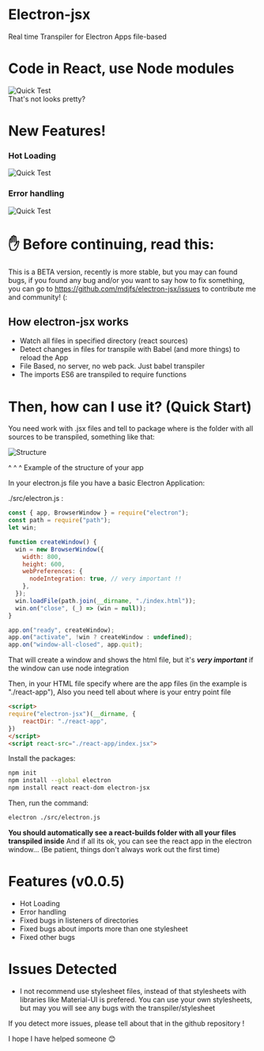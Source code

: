 # Electron-jsx

Real time Transpiler for Electron Apps file-based

# Code in React, use Node modules
![Quick Test](https://imgur.com/fakZsin.gif)<br/>
That's not looks pretty?

# New Features!

### Hot Loading
![Quick Test](https://imgur.com/HDdyrRg.gif)

### Error handling
![Quick Test](https://imgur.com/S2Zqodw.jpg)

# ✋ Before continuing, read this:

This is a BETA version, recently is more stable, but you may can found bugs, if you found any bug and/or you want to say how to fix something, you can go to https://github.com/mdjfs/electron-jsx/issues to contribute me and community! (:


## How electron-jsx works

- Watch all files in specified directory (react sources)
- Detect changes in files for transpile with Babel (and more things) to reload the App
- File Based, no server, no web pack. Just babel transpiler
- The imports ES6 are transpiled to require functions


# Then, how can I use it? (Quick Start)

You need work with .jsx files and tell to package where is the folder
with all sources to be transpiled, something like that:

![Structure](https://imgur.com/5bFdMML.jpg)

^ ^ ^ Example of the structure of your app

In your electron.js file you have a basic Electron Application:

./src/electron.js :

```javascript
const { app, BrowserWindow } = require("electron");
const path = require("path");
let win;

function createWindow() {
  win = new BrowserWindow({
    width: 800,
    height: 600,
    webPreferences: {
      nodeIntegration: true, // very important !!
    },
  });
  win.loadFile(path.join(__dirname, "./index.html"));
  win.on("close", (_) => (win = null));
}

app.on("ready", createWindow);
app.on("activate", !win ? createWindow : undefined);
app.on("window-all-closed", app.quit);
```

That will create a window and shows the html file, but it's **_very important_** if the window can use node integration

Then, in your HTML file specify where are the app files (in the example is "./react-app"), Also you need tell about where is your entry point file

```html
<script>
require("electron-jsx")(__dirname, {
    reactDir: "./react-app",
})
</script>
<script react-src="./react-app/index.jsx">
```

Install the packages:

```bash
npm init
npm install --global electron
npm install react react-dom electron-jsx
```

Then, run the command:

```bash
electron ./src/electron.js
```

**You should automatically see a react-builds folder with all your files transpiled inside**
And if all its ok, you can see the react app in the electron window... (Be patient, things don't always work out the first time)

# Features (v0.0.5)

- Hot Loading
- Error handling
- Fixed bugs in listeners of directories
- Fixed bugs about imports more than one stylesheet
- Fixed other bugs

# Issues Detected

- I not recommend use stylesheet files, instead of that stylesheets with libraries like Material-UI is prefered. You can use your own stylesheets, but may you will see any bugs with the transpiler/stylesheet


If you detect more issues, please tell about that in the github repository !

I hope I have helped someone 😊


